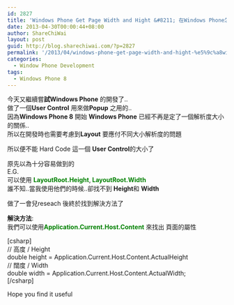 ```yaml
---
id: 2827
title: 'Windows Phone Get Page Width and Hight &#8211; 在Windows Phone怎麼找到 頁面的高度和闊度'
date: 2013-04-30T00:00:44+08:00
author: ShareChiWai
layout: post
guid: http://blog.sharechiwai.com/?p=2827
permalink: '/2013/04/windows-phone-get-page-width-and-hight-%e5%9c%a8windows-phone%e6%80%8e%e9%ba%bc%e6%89%be%e5%88%b0-%e9%a0%81%e9%9d%a2%e7%9a%84%e9%ab%98%e5%ba%a6%e5%92%8c%e9%97%8a%e5%ba%a6/'
categories:
  - Window Phone Development
tags:
  - Windows Phone 8
---
```

今天又繼續嘗**試Windows Phone** 的開發了..  
做了一個**User Control** 用來做**Popup** 之用的..  
因為**Windows Phone 8** 開始 **Windows Phone** 已經不再是定了一個解析度大小的關係..  
所以在開發時也需要考慮到**Layout** 要應付不同大小解析度的問題

所以便不能 Hard Code 這一個 **User Control**的大小了

原先以為十分容易做到的  
E.G.  
可以使用 <span style="color: #008000;"><strong>LayoutRoot.Height</strong></span>,<span style="color: #008000;"><strong> LayoutRoot.Width</strong></span>  
誰不知..當我使用他們的時候..卻找不到 **Height**和 **Width**

做了一會兒reseach 後終於找到解決方法了

**解決方法**:  
我們可以使用<span style="color: #008000;"><strong>Application.Current.Host.Content</strong> </span>來找出 頁面的屬性

[csharp]  
// 高度 / Height  
double height = Application.Current.Host.Content.ActualHeight  
// 闊度 / Width  
double width = Application.Current.Host.Content.ActualWidth;  
[/csharp]

Hope you find it useful
